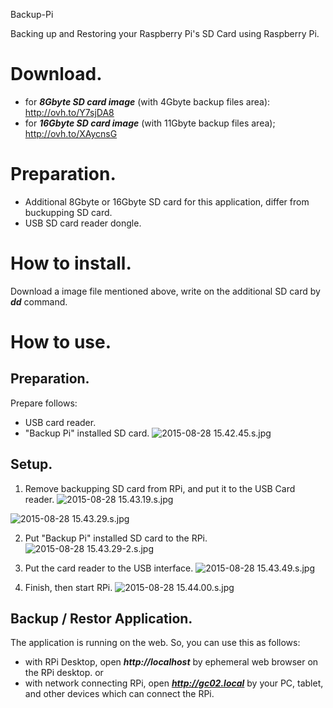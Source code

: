 Backup-Pi


Backing up and Restoring your Raspberry Pi's SD Card using Raspberry Pi.

# Download.
- for ***8Gbyte SD card image*** (with 4Gbyte backup files area):
http://ovh.to/Y7sjDA8
- for ***16Gbyte SD card image*** (with 11Gbyte backup files area);
http://ovh.to/XAycnsG

# Preparation.
- Additional 8Gbyte or 16Gbyte SD card for this application, differ from buckupping SD card.
- USB SD card reader dongle.

# How to install.
Download a image file mentioned above, write on the additional SD card by ***dd*** command.

# How to use.
## Preparation.
Prepare follows:

- USB card reader.
- "Backup Pi" installed SD card.
![2015-08-28 15.42.45.s.jpg](https://qiita-image-store.s3.amazonaws.com/0/46544/c42e40cb-9672-e849-6192-85480c564418.jpeg "2015-08-28 15.42.45.s.jpg")

## Setup.
1. Remove backupping SD card from RPi, and put it to the USB Card reader.
![2015-08-28 15.43.19.s.jpg](https://qiita-image-store.s3.amazonaws.com/0/46544/7d43e35a-6f68-9486-5db8-52cfb9ed85a3.jpeg "2015-08-28 15.43.19.s.jpg")

![2015-08-28 15.43.29.s.jpg](https://qiita-image-store.s3.amazonaws.com/0/46544/498d1f62-cca2-c555-8cd7-67ecccb082d6.jpeg "2015-08-28 15.43.29.s.jpg")

2. Put "Backup Pi" installed SD card to the RPi.
![2015-08-28 15.43.29-2.s.jpg](https://qiita-image-store.s3.amazonaws.com/0/46544/d861943c-4e64-36e9-b482-64e25ced74fc.jpeg "2015-08-28 15.43.29-2.s.jpg")

3. Put the card reader to the USB interface.
![2015-08-28 15.43.49.s.jpg](https://qiita-image-store.s3.amazonaws.com/0/46544/5f5f1637-50e6-1722-efed-18a8eb6a80fd.jpeg "2015-08-28 15.43.49.s.jpg")


4. Finish, then start RPi.
![2015-08-28 15.44.00.s.jpg](https://qiita-image-store.s3.amazonaws.com/0/46544/efbed4b6-3993-5520-d536-58248cdc50cd.jpeg "2015-08-28 15.44.00.s.jpg")

## Backup / Restor Application.
The application is running on the web. So, you can use this as follows:
- with RPi Desktop, open ***http://localhost*** by ephemeral web browser on the RPi desktop.
or
- with network connecting RPi, open ***http://gc02.local*** by your PC, tablet, and other devices which can connect the RPi.



